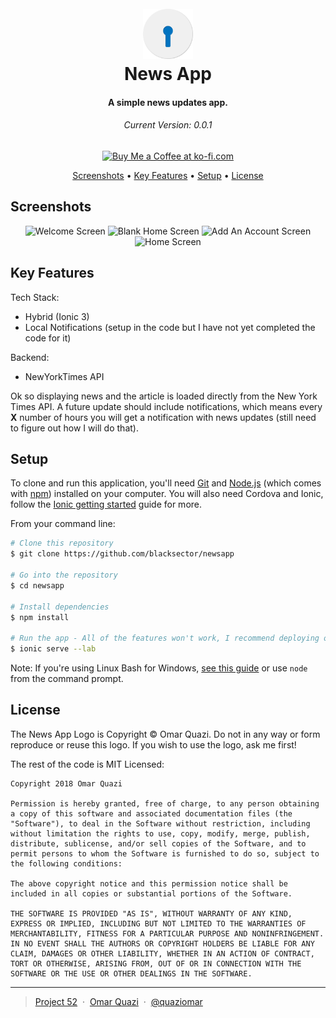 <h1 align="center">
  <br>
  <a href="https://project52.tech/" target="blank"><img src="https://raw.githubusercontent.com/blacksector/authenticator/master/src/assets/imgs/logo.png" alt="Authenticator Logo" width="80"></a>

  <br>
  News App
  <br>
</h1>

<h4 align="center">A simple news updates app.</h4>

<h6 align="center">Current Version: 0.0.1</h6>

<p align="center">
  <a href='https://ko-fi.com/V7V65XWA' target='_blank'><img height='36' style='border:0px;height:36px;' src='https://az743702.vo.msecnd.net/cdn/kofi5.png?v=0' border='0' alt='Buy Me a Coffee at ko-fi.com' /></a>
</p>

<p align="center">
  <a href="#screenshots">Screenshots</a> •
  <a href="#key-features">Key Features</a> •
  <a href="#setup">Setup</a> •
  <a href="#license">License</a>
</p>

## Screenshots
<p align="center">
<img src="https://project52.tech/wp-content/uploads/2018/05/1-1.png" alt="Welcome Screen" width="200">
<img src="https://project52.tech/wp-content/uploads/2018/05/2-1.png" alt="Blank Home Screen" width="200">
<img src="https://project52.tech/wp-content/uploads/2018/05/3-1.png" alt="Add An Account Screen" width="200">
<img src="https://project52.tech/wp-content/uploads/2018/05/4-1.png" alt="Home Screen" width="200">
</p>

## Key Features

Tech Stack:
* Hybrid (Ionic 3)
* Local Notifications (setup in the code but I have not yet completed the code for it)

Backend:
* NewYorkTimes API


Ok so displaying news and the article is loaded directly from the New York Times API. A future update should include notifications, which means every **X** number of hours you will get a notification with news updates (still need to figure out how I will do that).

## Setup

To clone and run this application, you'll need [Git](https://git-scm.com) and [Node.js](https://nodejs.org/en/download/) (which comes with [npm](http://npmjs.com)) installed on your computer. You will also need Cordova and Ionic, follow the <a href="https://ionicframework.com/getting-started">Ionic getting started</a> guide for more.

From your command line:

```bash
# Clone this repository
$ git clone https://github.com/blacksector/newsapp

# Go into the repository
$ cd newsapp

# Install dependencies
$ npm install

# Run the app - All of the features won't work, I recommend deploying on an emulator
$ ionic serve --lab

```

Note: If you're using Linux Bash for Windows, [see this guide](https://www.howtogeek.com/261575/how-to-run-graphical-linux-desktop-applications-from-windows-10s-bash-shell/) or use `node` from the command prompt.

## License
The News App Logo is Copyright &copy; Omar Quazi. Do not in any way or form reproduce or reuse this logo. If you wish to use the logo, ask me first!

The rest of the code is MIT Licensed:

```
Copyright 2018 Omar Quazi

Permission is hereby granted, free of charge, to any person obtaining a copy of this software and associated documentation files (the "Software"), to deal in the Software without restriction, including without limitation the rights to use, copy, modify, merge, publish, distribute, sublicense, and/or sell copies of the Software, and to permit persons to whom the Software is furnished to do so, subject to the following conditions:

The above copyright notice and this permission notice shall be included in all copies or substantial portions of the Software.

THE SOFTWARE IS PROVIDED "AS IS", WITHOUT WARRANTY OF ANY KIND, EXPRESS OR IMPLIED, INCLUDING BUT NOT LIMITED TO THE WARRANTIES OF MERCHANTABILITY, FITNESS FOR A PARTICULAR PURPOSE AND NONINFRINGEMENT. IN NO EVENT SHALL THE AUTHORS OR COPYRIGHT HOLDERS BE LIABLE FOR ANY CLAIM, DAMAGES OR OTHER LIABILITY, WHETHER IN AN ACTION OF CONTRACT, TORT OR OTHERWISE, ARISING FROM, OUT OF OR IN CONNECTION WITH THE SOFTWARE OR THE USE OR OTHER DEALINGS IN THE SOFTWARE.
```

---

> [Project 52](https://project52.tech) &nbsp;&middot;&nbsp;
> [Omar Quazi](https://quazi.co) &nbsp;&middot;&nbsp;
> [@quaziomar](https://instagram.com/quaziomar)

